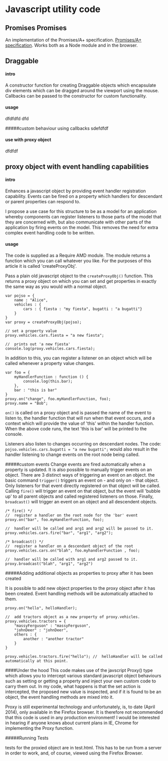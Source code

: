 Javascript utility code
=======================


Promises Promises
---------

An implementation of the Promises/A+ specification. [Promises/A+ specification][].
Works both as a Node module and in the browser.

[Promises/A+ specification]: https://github.com/promises-aplus/promises-spec

Draggable
---------

#### intro
A constructor function for creating Draggable objects which encapsulate div elements which can be dragged around the viewport using the mouse.
Callbacks can be passed to the constructor for custom functionality.

#### usage
dfdfdfd dfd

#####custom behaviour using callbacks
sdefdfdf

#### use with proxy object
dfdfdf


proxy object with event handling capabilities
---------------------------------------------

#### intro
Enhances a javascript object by providing event handler registration capability. Events can be fired on a property which handlers for descendant or parent properties
can respond to.

I propose a use case for this structure to be as a model for an application whereby components can register listeners to those parts of the model that they are
concerned with, but also communicate with other parts of the application by firing events on the model. This removes the need
for extra complex event handling code to be written.

#### usage
The code is supplied as a Require AMD module. The module returns a function which you can call whatever you like. For the purposes of this article
it is called 'createProxyObj'.

Pass a plain old javascript object to the `createProxyObj()` function. This returns a proxy object on which you can set and get properties
 in exactly the same way as you would with a normal object.


    var pojso = {
        name : "Alice",
        vehicles : {
            cars : { fiesta : "my fiesta", bugatti : "a bugatti"}
        }
    }
    var proxy = createProxyObj(pojso);

    // set a property value
    proxy.vehicles.cars.fiesta = "a new fiesta";

    //  prints out 'a new fiesta'
    console.log(proxy.vehicles.cars.fiesta);

In addition to this, you can register a listener on an object which will be called whenever a property value changes.


    var foo = {
        myHandlerFunction : function () {
            console.log(this.bar);
        },
        bar : "this is bar"
    }
    proxy.on("change", foo.myHandlerFunction, foo);
    proxy.name = "Bob";




`on()` is called on a proxy object and is passed the name of the event to listen to, the handler function that will run when that
event occurs, and a context which will provide the value of 'this' within the handler function. When the above code runs, the text
'this is bar' will be printed to the console.

Listeners also listen to changes occurring on descendant nodes. The code:  `pojso.vehicles.cars.bugatti = "a new bugatti";`  would
also result in the handler listening to change events on the root node being called.

#####custom events
Change events are fired automatically when a property is updated. It is also possible to manually trigger events on an object. There are 3 distinct
ways of triggering an event on an object. the basic command `trigger()` triggers an event on - and only on - that object. Only listeners
for that event directly registered on that object will be called. Calling `fire()` will trigger an event on that object, but the event will 'bubble up'
to all parent objects and called registered listeners on those. Finally, `broadcast()` will trigger an event on an object and all descendent objects.

    /* fire() */
    //  register a handler on the root node for the 'bar' event
    proxy.on("bar", foo.myHandlerFunction, foo);

    //  handler will be called and arg1 and arg2 will be passed to it.
    proxy.vehicles.cars.fire("bar", "arg1", "arg2");

    /* broadcast() */
    //  register a handler on a descendant object of the root
    proxy.vehicles.cars.on("blah", foo.myhandlerFunction , foo);

    //  handler will be called with arg1 and arg2 passed to it.
    proxy.broadcast("blah", "arg1", "arg2")

#####Adding additional objects as properties to proxy after it has been created

It is possible to add new object properties to the proxy object after it has been created. Event handling methods will be automatically
attached to them.

    proxy.on("hello", helloHandler);

    //  add tractors object as a new property of proxy.vehicles.
    proxy.vehicles.tractors = {
        "massyFerguson" : "massyFerguson",
        "johnDeer" : "johnDeer",
        others : {
            another : "another tractor"
        }
    }

    proxy.vehicles.tractors.fire("hello"); //  helloHandler will be called automatically at this point.



####Under the hood
This code makes use of the javscript Proxy() type which allows you to intercept various standard
javascript object behaviours such as setting or getting a property and inject your own custom code to carry them out. In my code, what happens
is that the set action is intercepted, the proposed new value is inspected, and if it is found to be an object, the event handling methods are mixed
into it.

Proxy is still experimental technology and unfortunately,  is, to date (April 2014), only available in the Firefox browser. It is therefore not
recommended that this code is used in any production environment! I would be interested in hearing if anyone knows about current plans in IE, Chrome
for implementing the Proxy function.


#####Running Tests

tests for the proxied object are in test.html. This has to be run from a server in order to work, and, of course, viewed using the Firefox Browser.


